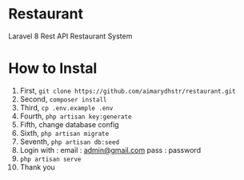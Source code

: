 # Restaurant
Laravel 8 Rest API Restaurant System

# How to Instal
1. First, ``` git clone https://github.com/aimarydhstr/restaurant.git ```
2. Second, ``` composer install ```
3. Third, ``` cp .env.example .env ```
4. Fourth, ``` php artisan key:generate ```
5. Fifth, change database config
6. Sixth, ``` php artisan migrate ```
7. Seventh, ``` php artisan db:seed ```
8. Login with :
    email : admin@gmail.com
    pass  : password
9. ``` php artisan serve ```
10. Thank you
